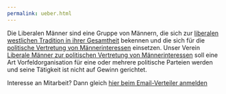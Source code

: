 ```yaml
---
permalink: ueber.html
---
```


Die Liberalen Männer sind eine Gruppe von Männern, die sich zur [liberalen westlichen Tradition in ihrer Gesamtheit](liberale.html) bekennen und die sich für die [politische Vertretung von Männerinteressen](maenner.html) einsetzen.
Unser Verein [Liberale Männer zur politischen Vertretung von Männerinteressen](http://de.liberalemaenner.at/impressum.html) soll eine Art Vorfeldorganisation für eine oder mehrere politische Parteien werden und seine Tätigkeit ist nicht auf Gewinn gerichtet.

Interesse an Mitarbeit?
Dann gleich [hier beim Email-Verteiler anmelden](mailchimp.html)

